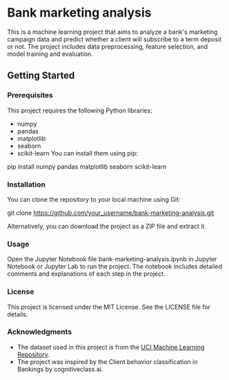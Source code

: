 # Bank marketing analysis
This is a machine learning project that aims to analyze a bank's marketing campaign data and predict whether a client will subscribe to a term deposit or not. The project includes data preprocessing, feature selection, and model training and evaluation.

## Getting Started

### Prerequisites
This project requires the following Python libraries:

* numpy
* pandas
* matplotlib
* seaborn
* scikit-learn
You can install them using pip:

pip install numpy pandas matplotlib seaborn scikit-learn

### Installation
You can clone the repository to your local machine using Git:

git clone https://github.com/your_username/bank-marketing-analysis.git

Alternatively, you can download the project as a ZIP file and extract it.

### Usage
Open the Jupyter Notebook file bank-marketing-analysis.ipynb in Jupyter Notebook or Jupyter Lab to run the project. The notebook includes detailed comments and explanations of each step in the project.

### License
This project is licensed under the MIT License. See the LICENSE file for details.

### Acknowledgments
* The dataset used in this project is from the [UCI Machine Learning Repository](https://archive.ics.uci.edu/ml/datasets/bank+marketing).
* The project was inspired by the Client behavior classification in Bankings by cognitiveclass.ai.
